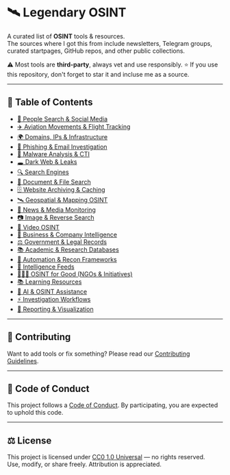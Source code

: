 # 🛰 Legendary OSINT

A curated list of **OSINT** tools & resources.  
The sources where I got this from include newsletters, Telegram groups, curated startpages, GitHub repos, and other public collections.  

⚠️ Most tools are **third-party**, always vet and use responsibly.
⭐ If you use this repository, don't forget to star it and incluse me as a source.

---

## 📖 Table of Contents

- [👤 People Search & Social Media](./docs/people-social.md)  
- [✈️ Aviation Movements & Flight Tracking](./docs/aviation.md)  
- [🌍 Domains, IPs & Infrastructure](./docs/infra-domains.md)  
- [🎣 Phishing & Email Investigation](./docs/phishing-email.md)  
- [🦠 Malware Analysis & CTI](./docs/malware-cti.md)  
- [🕳 Dark Web & Leaks](./docs/darkweb-leaks.md)  
- [🔍 Search Engines](./docs/search-engines.md)  
- [📑 Document & File Search](./docs/document-file.md)  
- [🗄 Website Archiving & Caching](./docs/archiving-caching.md)  
- [🛰 Geospatial & Mapping OSINT](./docs/geospatial-mapping.md)  
- [📰 News & Media Monitoring](./docs/news-media.md)  
- [📷 Image & Reverse Search](./docs/image-reverse.md)  
- [🎥 Video OSINT](./docs/video-osint.md)  
- [💼 Business & Company Intelligence](./docs/business-intel.md)  
- [⚖️ Government & Legal Records](./docs/gov-legal.md)  
- [📚 Academic & Research Databases](./docs/academic.md)  
- [🤖 Automation & Recon Frameworks](./docs/automation-recon.md)  
- [📡 Intelligence Feeds](./docs/intel-feeds.md)  
- [🧑‍🤝‍🧑 OSINT for Good (NGOs & Initiatives)](./docs/osint-for-good.md)  
- [📚 Learning Resources](./docs/learning.md)  
- [🧠 AI & OSINT Assistance](./docs/ai-osint.md)  
- [⚡ Investigation Workflows](./docs/workflows.md)  
- [📝 Reporting & Visualization](./docs/reporting-visualization.md)  

---

## 🤝 Contributing

Want to add tools or fix something? Please read our [Contributing Guidelines](./CONTRIBUTING.md).

---

## 📜 Code of Conduct

This project follows a [Code of Conduct](./CODE_OF_CONDUCT.md). By participating, you are expected to uphold this code.

---

## ⚖️ License

This project is licensed under [CC0 1.0 Universal](./LICENSE) — no rights reserved.  
Use, modify, or share freely. Attribution is appreciated.  
